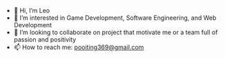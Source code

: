 - 👋 Hi, I’m Leo
- 👀 I’m interested in Game Development, Software Engineering, and Web Development
- 💞️ I’m looking to collaborate on project that motivate me or a team full of passion and positivity
- 📫 How to reach me: pooiting369@gmail.com

<!---
LeoChang369/LeoChang369 is a ✨ special ✨ repository because its `README.md` (this file) appears on your GitHub profile.
You can click the Preview link to take a look at your changes.
--->
